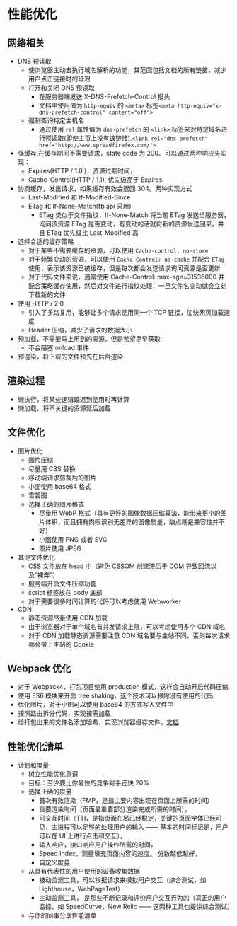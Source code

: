 # 性能优化

## 网络相关

- DNS 预读取
  - 使浏览器主动去执行域名解析的功能，其范围包括文档的所有链接，减少用户点击链接时的延迟
  - 打开和关闭 DNS 预读取
    - 在服务器端发送 X-DNS-Prefetch-Control 报头
    - 文档中使用值为 `http-equiv` 的 `<meta>` 标签`<meta http-equiv="x-dns-prefetch-control" content="off">`
  - 强制查询特定主机名
    - 通过使用 `rel` 属性值为 `dns-prefetch` 的 `<link>` 标签来对特定域名进行预读取(即使主页上没有该链接),`<link rel="dns-prefetch" href="http://www.spreadfirefox.com/">`
- 强缓存,在缓存期间不需要请求，state code 为 200。可以通过两种响应头实现：
  - Expires(HTTP / 1.0 )，资源过期时间，
  - Cache-Control(HTTP / 1.1), 优先级高于 Expires
- 协商缓存，发出请求，如果缓存有效会返回 304。两种实现方式
  - Last-Modified 和 If-Modified-Since
  - ETag 和 If-None-Match(fb api 采用)
    - ETag 类似于文件指纹，If-None-Match 将当前 ETag 发送给服务器，询问该资源 ETag 是否变动，有变动的话就将新的资源发送回来。并且 ETag 优先级比 Last-Modified 高
- 选择合适的缓存策略
  - 对于某些不需要缓存的资源，可以使用 `Cache-control: no-store`
  - 对于频繁变动的资源，可以使用 `Cache-Control: no-cache` 并配合 `ETag` 使用，表示该资源已被缓存，但是每次都会发送请求询问资源是否更新
  - 对于代码文件来说，通常使用 Cache-Control: max-age=31536000 并配合策略缓存使用，然后对文件进行指纹处理，一旦文件名变动就会立刻下载新的文件
- 使用 HTTP / 2.0
  - 引入了多路复用，能够让多个请求使用同一个 TCP 链接，加快网页加载速度
  - Header 压缩，减少了请求的数据大小
- 预加载，不需要马上用到的资源，但是希望尽早获取
  - 不会阻塞 onload 事件
- 预渲染，将下载的文件预先在后台渲染

## 渲染过程

- 懒执行，将某些逻辑延迟到使用时再计算
- 懒加载，将不关键的资源延后加载

## 文件优化

- 图片优化
  - 图片压缩
  - 尽量用 CSS 替换
  - 移动端请求剪裁后的图片
  - 小图使用 base64 格式
  - 雪碧图
  - 选择正确的图片格式
    - 尽量用 WebP 格式（具有更好的图像数据压缩算法，能带来更小的图片体积，而且拥有肉眼识别无差异的图像质量，缺点就是兼容性并不好）
    - 小图使用 PNG 或者 SVG
    - 照片使用 JPEG
- 其他文件优化
  - CSS 文件放在 head 中（避免 CSSOM 创建滞后于 DOM 导致回流以及“裸奔”）
  - 服务端开启文件压缩功能
  - script 标签放在 body 底部
  - 对于需要很多时间计算的代码可以考虑使用 Webworker
- CDN
  - 静态资源尽量使用 CDN 加载
  - 由于浏览器对于单个域名有并发请求上限，可以考虑使用多个 CDN 域名
  - 对于 CDN 加载静态资源需要注意 CDN 域名要与主站不同，否则每次请求都会带上主站的 Cookie

## Webpack 优化

- 对于 Webpack4，打包项目使用 production 模式，这样会自动开启代码压缩
- 使用 ES6 模块来开启 tree shaking，这个技术可以移除没有使用的代码
- 优化图片，对于小图可以使用 base64 的方式写入文件中
- 按照路由拆分代码，实现按需加载
- 给打包出来的文件名添加哈希，实现浏览器缓存文件，[文档](https://webpack.docschina.org/guides/caching/)

## 性能优化清单

- 计划和度量
  - 树立性能优化意识
  - 目标：至少要比你最快的竞争对手还快 20%
  - 选择正确的度量
    - 首次有效渲染（FMP，是指主要内容出现在页面上所需的时间）
    - 重要渲染时间（页面最重要部分渲染完成所需的时间），
    - 可交互时间（TTI，是指页面布局已经稳定，关键的页面字体已经可见，主进程可以足够的处理用户的输入 —— 基本的时间标记是，用户可以在 UI 上进行点击和交互），
    - 输入响应，接口响应用户操作所需的时间，
    - Speed Index，测量填充页面内容的速度。 分数越低越好，
    - 自定义度量
  - 从具有代表性的用户使用的设备收集数据
    - 被动监测工具，可以根据请求来模拟用户交互（综合测试，如 Lighthouse，WebPageTest）
    - 主动监测工具， 是那些不断记录和评价用户交互行为的（真正的用户监控，如 SpeedCurve，New Relic —— 这两种工具也提供综合测试）
  - 与你的同事分享性能清单
